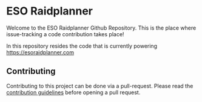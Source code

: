 # ESO Raidplanner

Welcome to the ESO Raidplanner Github Repository. This is the place where issue-tracking a code contribution takes place!

In this repository resides the code that is currently powering https://esoraidplanner.com

## Contributing

Contributing to this project can be done via a pull-request. Please read the [contribution guidelines](https://github.com/ESORaidplanner/ESORaidplanner/wiki/Contribution-Guidelines) before opening a pull request.